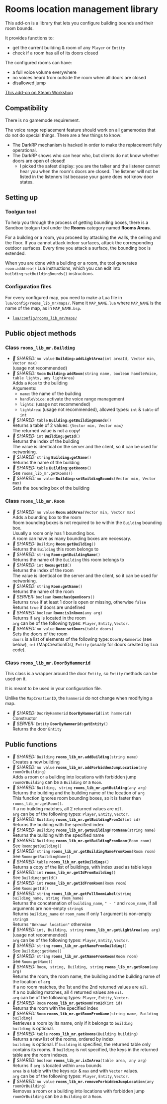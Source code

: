 # Rooms location management library

This add-on is a library that lets you configure building bounds and their room bounds.

It provides functions to:

- get the current building & room of any `Player` or `Entity`
- check if a room has all of its doors closed

The configured rooms can have:

- a full voice volume everywhere
- no voices heard from outside the room when all doors are closed
- disallowed jump

[This add-on on Steam Workshop](https://steamcommunity.com/sharedfiles/filedetails/?id=2129489905)

## Compatibility

There is no gamemode requirement.

The voice range replacement feature should work on all gamemodes that do not do special things. There are a few things to know:

- The DarkRP mechanism is hacked in order to make the replacement fully operational.
- The DarkRP shows who can hear who, but clients do not know whether doors are open of closed!
    - I picked the safest display: you are the talker and the listener cannot hear you when the room's doors are closed. The listener will not be listed in the listeners list because your game does not know door states.

## Setting up

### Toolgun tool

To help you through the process of getting bounding boxes, there is a Sandbox toolgun tool under the **Rooms** category named **Rooms Areas**.

For a building or a room, you proceed by attacking the walls, the ceiling and the floor. If you cannot attack indoor surfaces, attack the corresponding outdoor surfaces. Every time you attack a surface, the bounding box is extended.

When you are done with a building or a room, the tool generates `room:addArea()` Lua instructions, which you can edit into `building:setBuildingBounds()` instructions.

### Configuration files

For every configured map, you need to make a Lua file in `lua/config/rooms_lib_mr/maps/`. Name it `MAP_NAME.lua` where `MAP_NAME` is the name of the map, as in `MAP_NAME.bsp`.

- [`lua/config/rooms_lib_mr/maps/`](../../tree/_config/lua/config/rooms_lib_mr/maps/)

## Public object methods

### Class `rooms_lib_mr.Building`

- *:black_heart: SHARED:* `no value` **`Building:addLightArea`**`(int areaId, Vector min, Vector max)`  
    (usage not recommended)
- *:black_heart: SHARED:* `Room` **`Building:addRoom`**`(string name, boolean handleVoice, table lights, any lightArea)`  
    Adds a `Room` to the building  
    Arguments:  
    - `name`: the name of the building
    - `handleVoice`: activate the voice range management
    - `lights`: (usage not recommended)
    - `lightArea`: (usage not recommended), allowed types: `int` & `table` of `int`
- *:black_heart: SHARED:* `table` **`Building:getBuildingBounds`**`()`  
    Returns a table of 2 values: `{Vector min, Vector max}`  
    The returned value is not a copy!
- *:black_heart: SHARED:* `int` **`Building:getId`**`()`  
    Returns the index of the building  
    The value is identical on the server and the client, so it can be used for networking.
- *:black_heart: SHARED:* `string` **`Building:getName`**`()`  
    Returns the name of the building
- *:black_heart: SHARED:* `table` **`Building:getRooms`**`()`  
    See `rooms_lib_mr.getRooms()`
- *:black_heart: SHARED:* `no value` **`Building:setBuildingBounds`**`(Vector min, Vector max)`  
    Sets the bounding box of the building

### Class `rooms_lib_mr.Room`

- *:black_heart: SHARED:* `no value` **`Room:addArea`**`(Vector min, Vector max)`  
    Adds a bounding box to the room  
    Room bounding boxes is not required to be within the `Building` bounding box.  
    Usually a room only has 1 bounding box.  
    A room can have as many bounding boxes are necessary.
- *:black_heart: SHARED:* `Building` **`Room:getBuilding`**`()`  
    Returns the `Building` this room belongs to
- *:black_heart: SHARED:* `string` **`Room:getBuildingName`**`()`  
    Returns the name of the `Building` this room belongs to
- *:black_heart: SHARED:* `int` **`Room:getId`**`()`  
    Returns the index of the room  
    The value is identical on the server and the client, so it can be used for networking.
- *:black_heart: SHARED:* `string` **`Room:getName`**`()`  
    Returns the name of the room
- *:blue_heart: SERVER:* `boolean` **`Room:hasOpenDoors`**`()`  
    Returns `true` if at least 1 door is open or missing, otherwise `false`  
    Returns `true` if doors are undefined
- *:black_heart: SHARED:* `boolean` **`Room:isInRoom`**`(any arg)`  
    Returns if `arg` is located in the room  
    `arg` can be of the following types: `Player`, `Entity`, `Vector`.
- *:black_heart: SHARED:* `no value` **`Room:setDoors`**`(table doors)`  
    Sets the doors of the room  
    `doors` is a list of elements of the following type: `DoorByHammerid` (see below), `int` (MapCreationIDs), `Entity` (usually for doors created by Lua code).

### Class `rooms_lib_mr.DoorByHammerid`

This class is a wrapper around the door `Entity`, so `Entity` methods can be used on it.

It is meant to be used in your configuration file.

Unlike the `MapCreationID`, the `hammerid` do not change when modifying a map.

- *:black_heart: SHARED:* `DoorByHammerid` **`DoorByHammerid`**`(int hammerid)`  
    Constructor
- *:blue_heart: SERVER:* `Entity` **`DoorByHammerid:getEntity`**`()`  
    Returns the door `Entity`

## Public functions

- *:black_heart: SHARED:* `Building` **`rooms_lib_mr.addBuilding`**`(string name)`  
    Creates a new building
- *:black_heart: SHARED:* `no value` **`rooms_lib_mr.addForbiddenJumpLocation`**`(any roomOrBuilding)`  
    Adds a room or a building into locations with forbidden jump  
    `roomOrBuilding` can be a `Building` or a `Room`.
- *:black_heart: SHARED:* `Building, string` **`rooms_lib_mr.getBuilding`**`(any arg)`  
    Returns the building and the building name of the location of `arg`  
    This function ignores room bounding boxes, so it is faster than `rooms_lib_mr.getRoom()`.  
    If a no building matches, all 2 returned values are `nil`.  
    `arg` can be of the following types: `Player`, `Entity`, `Vector`.
- *:black_heart: SHARED:* `Building` **`rooms_lib_mr.getBuildingFromId`**`(int id)`  
    Returns the building with the specified index
- *:black_heart: SHARED:* `Building` **`rooms_lib_mr.getBuildingFromName`**`(string name)`  
    Returns the building with the specified name
- *:black_heart: SHARED:* `Building` **`rooms_lib_mr.getBuildingFromRoom`**`(Room room)`  
    See `Room:getBuilding()`
- *:black_heart: SHARED:* `string` **`rooms_lib_mr.getBuildingNameFromRoom`**`(Room room)`  
    See `Room:getBuildingName()`
- *:black_heart: SHARED:* `table` **`rooms_lib_mr.getBuildings`**`()`  
    Returns a copy of the list of buildings, with index used as table keys
- *:black_heart: SHARED:* `int` **`rooms_lib_mr.getIdFromBuilding`**`()`  
    See `Building:getId()`
- *:black_heart: SHARED:* `int` **`rooms_lib_mr.getIdFromRoom`**`(Room room)`  
    See `Room:getId()`
- *:black_heart: SHARED:* `string` **`rooms_lib_mr.getFullRoomLabel`**`(string building_name, string room_name)`  
    Returns the concatenation of `building_name`, `" - "` and `room_name`, if all arguments are non-empty `string`s  
    Returns `building_name` or `room_name` if only 1 argument is non-empty `string`s  
    Returns `"Unknown location"` otherwise
- *:black_heart: SHARED:* `int, Building, string` **`rooms_lib_mr.getLightArea`**`(any arg)`  
    (usage not recommended)  
    `arg` can be of the following types: `Player`, `Entity`, `Vector`.
- *:black_heart: SHARED:* `string` **`rooms_lib_mr.getNameFromBuilding`**`()`  
    See `Building:getName()`
- *:black_heart: SHARED:* `string` **`rooms_lib_mr.getNameFromRoom`**`(Room room)`  
    See `Room:getName()`
- *:black_heart: SHARED:* `Room, string, Building, string` **`rooms_lib_mr.getRoom`**`(any arg)`  
    Returns the room, the room name, the building and the building name of the location of `arg`  
    If a no room matches, the 1st and the 2nd returned values are `nil`.  
    If a no building matches, all 4 returned values are `nil`.  
    `arg` can be of the following types: `Player`, `Entity`, `Vector`.
- *:black_heart: SHARED:* `Room` **`rooms_lib_mr.getRoomFromId`**`(int id)`  
    Returns the room with the specified index
- *:black_heart: SHARED:* `Room` **`rooms_lib_mr.getRoomFromName`**`(string name, Building building)`  
    Retrieves a room by its name, only if it belongs to `building`  
    `building` is optional.
- *:black_heart: SHARED:* `table` **`rooms_lib_mr.getRooms`**`(Building building)`  
    Returns a new list of the rooms, ordered by index  
    `building` is optional.
    If `building` is specified, the returned table only contains its rooms.
    If `building` is not specified, the keys in the returned table are the room indexes.
- *:black_heart: SHARED:* `boolean` **`rooms_lib_mr.isInArea`**`(table area, any arg)`  
    Returns if `arg` is located within `area` bounds  
    `area` is a table with the keys `min` & `max` and with `Vector` values.  
    `arg` can be of the following types: `Player`, `Entity`, `Vector`.
- *:black_heart: SHARED:* `no value` **`rooms_lib_mr.removeForbiddenJumpLocation`**`(any roomOrBuilding)`  
    Removes a room or a building into locations with forbidden jump  
    `roomOrBuilding` can be a `Building` or a `Room`.
